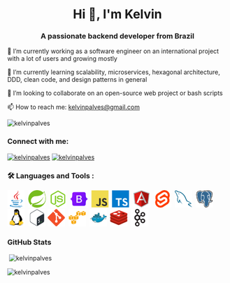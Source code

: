 <h1 align="center">Hi 👋, I'm Kelvin</h1>
<h3 align="center">A passionate backend developer from Brazil</h3>

🔭 I’m currently working as a software engineer on an international project with a lot of users and growing mostly

🌱 I’m currently learning scalability, microservices, hexagonal architecture, DDD, clean code, and design patterns in general

📝 I’m looking to collaborate on an open-source web project or bash scripts

📫 How to reach me: kelvinpalves@gmail.com

<p align="left"> <img src="https://komarev.com/ghpvc/?username=kelvinpalves&label=Profile%20views&color=0e75b6&style=flat" alt="kelvinpalves" /> </p>

<h3 align="left">Connect with me:</h3>
<p align="left">
<a href="https://linkedin.com/in/kelvinpalves" target="blank"><img align="center" src="https://raw.githubusercontent.com/rahuldkjain/github-profile-readme-generator/master/src/images/icons/Social/linked-in-alt.svg" alt="kelvinpalves" height="30" width="40" /></a>
<a href="https://instagram.com/kelvinpalves" target="blank"><img align="center" src="https://raw.githubusercontent.com/rahuldkjain/github-profile-readme-generator/master/src/images/icons/Social/instagram.svg" alt="kelvinpalves" height="30" width="40" /></a>
</p>

### :hammer_and_wrench: Languages and Tools :
<div>
    <img src="https://github.com/devicons/devicon/blob/master/icons/java/java-original.svg" width="40" height="40"/>&nbsp;
    <img src="https://github.com/devicons/devicon/blob/master/icons/spring/spring-original.svg" width="40" height="40"/>&nbsp;
    <img src="https://github.com/devicons/devicon/blob/master/icons/nodejs/nodejs-original.svg" width="40" height="40"/>&nbsp;
    <img src="https://github.com/devicons/devicon/blob/master/icons/bootstrap/bootstrap-original.svg" width="40" height="40"/>&nbsp;
    <img src="https://github.com/devicons/devicon/blob/master/icons/javascript/javascript-original.svg" width="40" height="40"/>&nbsp;
    <img src="https://github.com/devicons/devicon/blob/master/icons/typescript/typescript-original.svg" width="40" height="40"/>&nbsp;
    <img src="https://github.com/devicons/devicon/blob/master/icons/angularjs/angularjs-original.svg" width="40" height="40"/>&nbsp;
    <img src="https://github.com/devicons/devicon/blob/master/icons/svelte/svelte-original.svg" width="40" height="40"/>&nbsp;
    <img src="https://github.com/devicons/devicon/blob/master/icons/mysql/mysql-original.svg" width="40" height="40"/>&nbsp;
    <img src="https://github.com/devicons/devicon/blob/master/icons/postgresql/postgresql-original.svg" width="40" height="40"/>&nbsp;
    <img src="https://github.com/devicons/devicon/blob/master/icons/linux/linux-original.svg" width="40" height="40"/>&nbsp;
    <img src="https://github.com/devicons/devicon/blob/master/icons/bash/bash-original.svg" width="40" height="40"/>
    <img src="https://github.com/devicons/devicon/blob/master/icons/git/git-original.svg" width="40" height="40"/>&nbsp;
    <img src="https://github.com/devicons/devicon/blob/master/icons/amazonwebservices/amazonwebservices-original.svg" width="40" height="40"/>&nbsp;
    <img src="https://github.com/devicons/devicon/blob/master/icons/docker/docker-original.svg" width="40" height="40"/>&nbsp;
    <img src="https://github.com/devicons/devicon/blob/master/icons/redis/redis-original.svg" width="40" height="40"/>&nbsp;
    <img src="https://github.com/devicons/devicon/blob/master/icons/apachekafka/apachekafka-original.svg" width="40" height="40"/>&nbsp;
</div>

<!-- 
<p><img align="left" src="https://github-readme-stats.vercel.app/api/top-langs?username=kelvinpalves&show_icons=true&locale=en&layout=compact" alt="kelvinpalves" /></p> -->

### GitHub Stats

<p>&nbsp;<img align="center" src="https://github-readme-stats.vercel.app/api?username=kelvinpalves&show_icons=true&locale=en" alt="kelvinpalves" /></p>

<p><img align="center" src="https://github-readme-streak-stats.herokuapp.com/?user=kelvinpalves&" alt="kelvinpalves" /></p>
